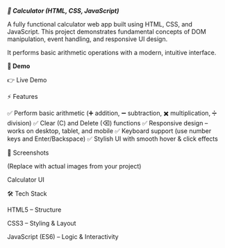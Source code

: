 ***🧮 Calculator (HTML, CSS, JavaScript)***

A fully functional calculator web app built using HTML, CSS, and JavaScript.
This project demonstrates fundamental concepts of DOM manipulation, event handling, and responsive UI design.

It performs basic arithmetic operations with a modern, intuitive interface.

**🌟 Demo**

👉 Live Demo
 

⚡ Features

✅ Perform basic arithmetic (➕ addition, ➖ subtraction, ✖️ multiplication, ➗ division)
✅ Clear (C) and Delete (⌫) functions
✅ Responsive design – works on desktop, tablet, and mobile
✅ Keyboard support (use number keys and Enter/Backspace)
✅ Stylish UI with smooth hover & click effects

📸 Screenshots

(Replace with actual images from your project)

Calculator UI

🛠️ Tech Stack

HTML5 – Structure

CSS3 – Styling & Layout

JavaScript (ES6) – Logic & Interactivity
